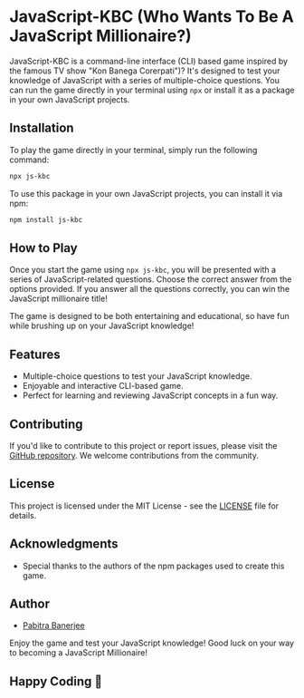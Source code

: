 # JavaScript-KBC (Who Wants To Be A JavaScript Millionaire?)

JavaScript-KBC is a command-line interface (CLI) based game inspired by the famous TV show "Kon Banega Corerpati")? It's designed to test your knowledge of JavaScript with a series of multiple-choice questions. You can run the game directly in your terminal using `npx` or install it as a package in your own JavaScript projects.

## Installation

To play the game directly in your terminal, simply run the following command:

```bash
npx js-kbc
```

To use this package in your own JavaScript projects, you can install it via npm:

```bash
npm install js-kbc
```

## How to Play

Once you start the game using `npx js-kbc`, you will be presented with a series of JavaScript-related questions. Choose the correct answer from the options provided. If you answer all the questions correctly, you can win the JavaScript millionaire title!

The game is designed to be both entertaining and educational, so have fun while brushing up on your JavaScript knowledge!

## Features

- Multiple-choice questions to test your JavaScript knowledge.
- Enjoyable and interactive CLI-based game.
- Perfect for learning and reviewing JavaScript concepts in a fun way.

## Contributing

If you'd like to contribute to this project or report issues, please visit the [GitHub repository](https://github.com/pb2204/JavaScript-KBC). We welcome contributions from the community.

## License

This project is licensed under the MIT License - see the [LICENSE](LICENSE) file for details.

## Acknowledgments

- Special thanks to the authors of the npm packages used to create this game.

## Author

- [Pabitra Banerjee](https://pabitrabanerjee.me)

Enjoy the game and test your JavaScript knowledge! Good luck on your way to becoming a JavaScript Millionaire!

## Happy Coding 🚀